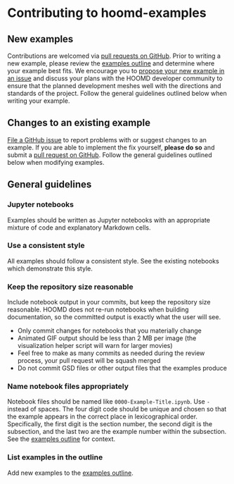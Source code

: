 # Contributing to hoomd-examples

## New examples

Contributions are welcomed via [pull requests on GitHub](https://github.com/glotzerlab/hoomd-examples/pulls).
Prior to writing a new example, please review the [examples outline](OUTLINE.md) and determine where your example best fits.
We encourage you to [propose your new example in an issue](https://github.com/glotzerlab/hoomd-examples/issues/new?assignees=&labels=&template=new_example.md&title=)
and discuss your plans with the HOOMD developer community to ensure that the planned development meshes well with the directions and standards of the project.
Follow the general guidelines outlined below when writing your example.

## Changes to an existing example

[File a GitHub issue](https://github.com/glotzerlab/hoomd-examples/issues/new?assignees=&labels=&template=bug_report.md&title=)
to report problems with or suggest changes to an example. If you are able to implement the fix yourself, **please do so**
and submit a [pull request on GitHub](https://github.com/glotzerlab/hoomd-examples/pulls). Follow the general guidelines
outlined below when modifying examples.

## General guidelines

### Jupyter notebooks

Examples should be written as Jupyter notebooks with an appropriate mixture of code and explanatory Markdown cells.

### Use a consistent style

All examples should follow a consistent style. See the existing notebooks which demonstrate this style.

### Keep the repository size reasonable

Include notebook output in your commits, but keep the repository size reasonable. HOOMD does not re-run notebooks when
building documentation, so the committed output is exactly what the user will see.

* Only commit changes for notebooks that you materially change
* Animated GIF output should be less than 2 MB per image (the visualization helper script will warn for larger movies)
* Feel free to make as many commits as needed during the review process, your pull request will be squash merged
* Do not commit GSD files or other output files that the examples produce

### Name notebook files appropriately

Notebook files should be named like `0000-Example-Title.ipynb`. Use `-` instead of spaces. The four digit code should be
unique and chosen so that the example appears in the correct place in lexicographical order. Specifically, the first
digit is the section number, the second digit is the subsection, and the last two are the example number within the
subsection. See the [examples outline](OUTLINE.md) for context.

### List examples in the outline

Add new examples to the [examples outline](OUTLINE.md).
